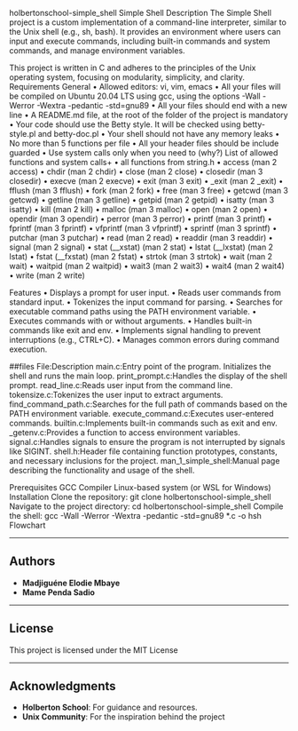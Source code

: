 holbertonschool-simple_shell
Simple Shell
Description
The Simple Shell project is a custom implementation of a command-line interpreter, similar to the Unix shell (e.g., sh, bash). It provides an environment where users can input and execute commands, including built-in commands and system commands, and manage environment variables.

This project is written in C and adheres to the principles of the Unix operating system, focusing on modularity, simplicity, and clarity. Requirements General • Allowed editors: vi, vim, emacs • All your files will be compiled on Ubuntu 20.04 LTS using gcc, using the options -Wall -Werror -Wextra -pedantic -std=gnu89 • All your files should end with a new line • A README.md file, at the root of the folder of the project is mandatory • Your code should use the Betty style. It will be checked using betty-style.pl and betty-doc.pl • Your shell should not have any memory leaks • No more than 5 functions per file • All your header files should be include guarded • Use system calls only when you need to (why?) List of allowed functions and system calls+ • all functions from string.h • access (man 2 access) • chdir (man 2 chdir) • close (man 2 close) • closedir (man 3 closedir) • execve (man 2 execve) • exit (man 3 exit) • _exit (man 2 _exit) • fflush (man 3 fflush) • fork (man 2 fork) • free (man 3 free) • getcwd (man 3 getcwd) • getline (man 3 getline) • getpid (man 2 getpid) • isatty (man 3 isatty) • kill (man 2 kill) • malloc (man 3 malloc) • open (man 2 open) • opendir (man 3 opendir) • perror (man 3 perror) • printf (man 3 printf) • fprintf (man 3 fprintf) • vfprintf (man 3 vfprintf) • sprintf (man 3 sprintf) • putchar (man 3 putchar) • read (man 2 read) • readdir (man 3 readdir) • signal (man 2 signal) • stat (__xstat) (man 2 stat) • lstat (__lxstat) (man 2 lstat) • fstat (__fxstat) (man 2 fstat) • strtok (man 3 strtok) • wait (man 2 wait) • waitpid (man 2 waitpid) • wait3 (man 2 wait3) • wait4 (man 2 wait4) • write (man 2 write)

Features
• Displays a prompt for user input. • Reads user commands from standard input. • Tokenizes the input command for parsing. • Searches for executable command paths using the PATH environment variable. • Executes commands with or without arguments. • Handles built-in commands like exit and env. • Implements signal handling to prevent interruptions (e.g., CTRL+C). • Manages common errors during command execution.

##files File:Description main.c:Entry point of the program. Initializes the shell and runs the main loop. print_prompt.c:Handles the display of the shell prompt. read_line.c:Reads user input from the command line. tokensize.c:Tokenizes the user input to extract arguments. find_command_path.c:Searches for the full path of commands based on the PATH environment variable. execute_command.c:Executes user-entered commands. builtin.c:Implements built-in commands such as exit and env. _getenv.c:Provides a function to access environment variables. signal.c:Handles signals to ensure the program is not interrupted by signals like SIGINT. shell.h:Header file containing function prototypes, constants, and necessary inclusions for the project. man_1_simple_shell:Manual page describing the functionality and usage of the shell.

Prerequisites
GCC Compiler
Linux-based system (or WSL for Windows)
Installation
Clone the repository:
git clone holbertonschool-simple_shell
Navigate to the project directory:
cd holbertonschool-simple_shell
Compile the shell:
gcc -Wall -Werror -Wextra -pedantic -std=gnu89 *.c -o hsh
Flowchart

---

## Authors
- **Madjiguéne Elodie Mbaye**
- **Mame Penda Sadio** 

---

## License
This project is licensed under the MIT License 

---

## Acknowledgments
- **Holberton School**: For guidance and resources.
- **Unix Community**: For the inspiration behind the project
